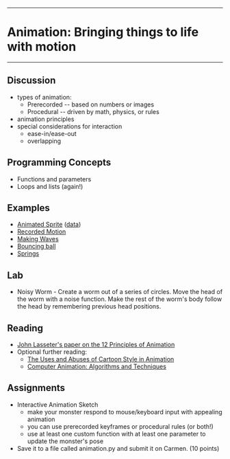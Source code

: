 --------------------------------
# Animation: Bringing things to life with motion
--------------------------------

## Discussion
- types of animation:
	- Prerecorded -- based on numbers or images
	- Procedural -- driven by math, physics, or rules
- animation principles
- special considerations for interaction
	- ease-in/ease-out
	- overlapping 

## Programming Concepts
- Functions and parameters
- Loops and lists (again!)

## Examples
 - [Animated Sprite][] ([data](pcad.py?page=07-animation/animatedSprite/data.zip))
 - [Recorded Motion][]
 - [Making Waves][]
 - [Bouncing ball][]
 - [Springs][]

## Lab
- Noisy Worm - Create a worm out of a series of circles.  Move the head of the worm with a noise function.  Make the rest of the worm's body follow the head by remembering previous head positions.

## Reading
- [John Lasseter's paper on the 12 Principles of Animation](http://www.siggraph.org/education/materials/HyperGraph/animation/character_animation/principles/prin_trad_anim.htm)
- Optional further reading:
	- [The Uses and Abuses of Cartoon Style in Animation](http://journal.animationstudies.org/leslie-bishko-the-uses-and-abuses-of-cartoon-style-in-animation/)
	- [Computer Animation: Algorithms and Techniques](http://books.google.com/books?id=DudZtbOD2gMC&lpg=PP1&dq=0124158420&pg=PP1#v=onepage&q&f=false)

## Assignments
- Interactive Animation Sketch
	- make your monster respond to mouse/keyboard input with appealing animation
	- you can use prerecorded keyframes or procedural rules (or both!)
	- use at least one custom function with at least one parameter to update the monster's pose
- Save it to a file called animation.py and submit it on Carmen. (10 points)

[Animated Sprite]: pcad.py?page=07-animation/animatedSprite/animatedSprite.py
[Recorded Motion]: pcad.py?page=07-animation/recordedMotion.py
[Making Waves]: pcad.py?page=07-animation/waves.py
[Bouncing ball]: pcad.py?page=07-animation/bouncy.py
[Springs]: pcad.py?page=07-animation/springy.py
[Noisy Worm]: pcad.py?page=07-animation/worm.py